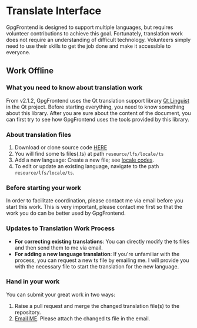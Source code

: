 # Translate Interface

GpgFrontend is designed to support multiple languages, but requires volunteer
contributions to achieve this goal. Fortunately, translation work does not
require an understanding of difficult technology. Volunteers simply need to use their skills to get the job done and make it accessible to everyone.

## Work Offline

### What you need to know about translation work

From v2.1.2, GpgFrontend uses the Qt translation support library [Qt
Linguist](https://doc.qt.io/qt-6/qtlinguist-index.html) in the Qt project.
Before starting everything, you need to know something about this library. After
you are sure about the content of the document, you can first try to see how
GpgFrontend uses the tools provided by this library.

### About translation files

1. Download or clone source code
   [HERE](https://github.com/saturneric/GpgFrontend)
2. You will find some ts files(.ts) at path `resource/lfs/locale/ts`
3. Add a new language: Create a new file; see [locale codes](https://saimana.com/list-of-country-locale-code/).
4. To edit or update an existing language, navigate to the path `resource/lfs/locale/ts`.

### Before starting your work

In order to facilitate coordination, please contact me via email before you
start this work. This is very important, please contact me first so that the
work you do can be better used by GpgFrontend.

### Updates to Translation Work Process

- **For correcting existing translations**: You can directly modify the ts files
  and then send them to me via email.
- **For adding a new language translation**: If you're unfamiliar with the
  process, you can request a new ts file by emailing me. I will provide you with
  the necessary file to start the translation for the new language.

### Hand in your work

You can submit your great work in two ways:

1. Raise a pull request and merge the changed translation file(s) to the
   repository.
2. [Email ME](mailto:eric@bktus.com). Please attach the changed ts file in the
   email.
